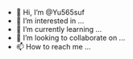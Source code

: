 - 👋 Hi, I’m @Yu565suf
- 👀 I’m interested in ...
- 🌱 I’m currently learning ...
- 💞️ I’m looking to collaborate on ...
- 📫 How to reach me ...

<!---
Yu565suf/Yu565suf is a ✨ special ✨ repository because its `README.md` (this file) appears on your GitHub profile.
You can click the Preview link to take a look at your changes.
--->
